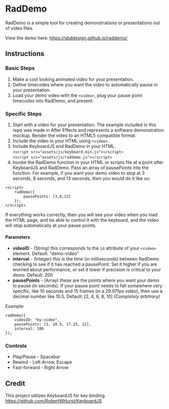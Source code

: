 # RadDemo

RadDemo is a simple tool for creating demonstrations or presentations out of video files.

View the demo here: https://sbddesign.github.io/raddemo/

## Instructions

### Basic Steps

1. Make a cool looking animated video for your presentation.
2. Define timecodes where you want the video to automatically pause in your presentation.
3. Load your demo video with the `<video>`, plug your pause point timecodes into RadDemo, and present.

### Specific Steps

1. Start with a video for your presentation. The example included in this repo was made in After Effects and represents a software demonstration mockup. Render the video to an HTML5 compatible format.
2. Include the video in your HTML using `<video>`.
3. Include KeyboardJS and RadDemo in your HTML.<br />
`<script src="assets/js/keyboard.min.js"></script>`<br />
`<script src="assets/js/raddemo.js"></script>`
4. Invoke the RadDemo function in your HTML or scripts file at a point after KeyboardJS and RadDemo. Pass an array of pausePoints into the function. For example, if you want your demo video to stop at 3 seconds, 8 seconds, and 13 seconds, then you would do it like so:<br />
```
<script>
    radDemo({
        pausePoints: [3,8,13]
    });
</script>
```

If everything works correctly, then you will see your video when you load the HTML page, and be able to control it with  the keyboard, and the video will stop automatically at your pause points.

#### Parameters

- **videoID** - (String) this corresponds to the `id` attribute of your `<video>` element. Default: "demo-video"
- **interval** - (Integer) this is the time (in milliseconds) between RadDemo checking to see if it has reached a pausePoint. Set it higher if you are worried about performance, or set it lower if precision is critical to your demo. Default: 200
- **pausePoints** - (Array) these are the points where you want your demo to pause (in seconds). If your pause point needs to fall somewhere very specific, like 10 seconds and 15 frames (in a 29.97fps video), then use a decimal number like 10.5. Default: [2, 4, 6, 8, 10] *(Completely arbitrary)*

Example:
```
radDemo({
    videoID: "my-video",
    pausePoints: [3, 10.5, 17.25, 22],
    interval: 100
});

```


### Controls

- Play/Pause - Spacebar
- Rewind - Left Arrow, Escape
- Fast-forward - Right Arrow

## Credit

This project utilizes KeyboardJS for key binding. https://github.com/RobertWHurst/KeyboardJS

